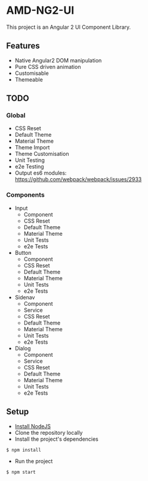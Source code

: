 # AMD-NG2-UI #

This project is an Angular 2 UI Component Library.

## Features ##

* Native Angular2 DOM manipulation
* Pure CSS driven animation
* Customisable
* Themeable

## TODO ##

### Global ###

- CSS Reset
- Default Theme
- Material Theme
- Theme Import
- Theme Customisation
- Unit Testing
- e2e Testing
- Output es6 modules: https://github.com/webpack/webpack/issues/2933

### Components ###

- Input
	- Component
	- CSS Reset
	- Default Theme
	- Material Theme
	- Unit Tests
	- e2e Tests
- Button
	- Component
	- CSS Reset
	- Default Theme
	- Material Theme
	- Unit Tests
	- e2e Tests
- Sidenav
	- Component
	- Service
	- CSS Reset
	- Default Theme
	- Material Theme
	- Unit Tests
	- e2e Tests
- Dialog
	- Component
	- Service
	- CSS Reset
	- Default Theme
	- Material Theme
	- Unit Tests
	- e2e Tests

## Setup ##

* [Install NodeJS](https://nodejs.org)
* Clone the repository locally
* Install the project's dependencies
``` bash
$ npm install
```
* Run the project
```
$ npm start
```